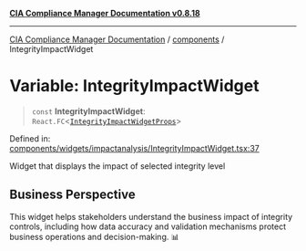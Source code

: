 [**CIA Compliance Manager Documentation v0.8.18**](../../README.md)

***

[CIA Compliance Manager Documentation](../../modules.md) / [components](../README.md) / IntegrityImpactWidget

# Variable: IntegrityImpactWidget

> `const` **IntegrityImpactWidget**: `React.FC`\<[`IntegrityImpactWidgetProps`](../widgets/impactanalysis/IntegrityImpactWidget/interfaces/IntegrityImpactWidgetProps.md)\>

Defined in: [components/widgets/impactanalysis/IntegrityImpactWidget.tsx:37](https://github.com/Hack23/cia-compliance-manager/blob/509f2f6138f4e24aa7fe1ae9432ec1ccefbe5f32/src/components/widgets/impactanalysis/IntegrityImpactWidget.tsx#L37)

Widget that displays the impact of selected integrity level

## Business Perspective

This widget helps stakeholders understand the business impact of
integrity controls, including how data accuracy and validation
mechanisms protect business operations and decision-making. 📊
